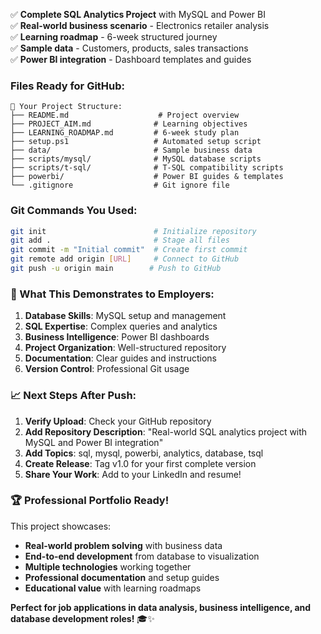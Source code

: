 
✅ **Complete SQL Analytics Project** with MySQL and Power BI  
✅ **Real-world business scenario** - Electronics retailer analysis  
✅ **Learning roadmap** - 6-week structured journey  
✅ **Sample data** - Customers, products, sales transactions  
✅ **Power BI integration** - Dashboard templates and guides  

### Files Ready for GitHub:
```
📁 Your Project Structure:
├── README.md                    # Project overview  
├── PROJECT_AIM.md              # Learning objectives
├── LEARNING_ROADMAP.md         # 6-week study plan
├── setup.ps1                   # Automated setup script
├── data/                       # Sample business data
├── scripts/mysql/              # MySQL database scripts  
├── scripts/t-sql/              # T-SQL compatibility scripts
├── powerbi/                    # Power BI guides & templates
└── .gitignore                  # Git ignore file
```

### Git Commands You Used:
```bash
git init                        # Initialize repository
git add .                       # Stage all files  
git commit -m "Initial commit"  # Create first commit
git remote add origin [URL]     # Connect to GitHub
git push -u origin main        # Push to GitHub
```

### 🎯 What This Demonstrates to Employers:

1. **Database Skills**: MySQL setup and management
2. **SQL Expertise**: Complex queries and analytics  
3. **Business Intelligence**: Power BI dashboards
4. **Project Organization**: Well-structured repository
5. **Documentation**: Clear guides and instructions
6. **Version Control**: Professional Git usage

### 📈 Next Steps After Push:

1. **Verify Upload**: Check your GitHub repository
2. **Add Repository Description**: "Real-world SQL analytics project with MySQL and Power BI integration"  
3. **Add Topics**: sql, mysql, powerbi, analytics, database, tsql
4. **Create Release**: Tag v1.0 for your first complete version
5. **Share Your Work**: Add to your LinkedIn and resume!

### 🏆 Professional Portfolio Ready!

This project showcases:
- **Real-world problem solving** with business data
- **End-to-end development** from database to visualization  
- **Multiple technologies** working together
- **Professional documentation** and setup guides
- **Educational value** with learning roadmaps

**Perfect for job applications in data analysis, business intelligence, and database development roles!** 🎓✨
